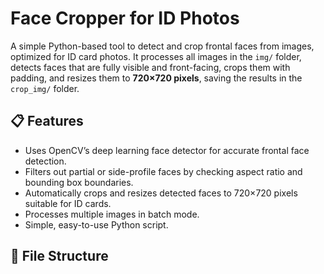 # Face Cropper for ID Photos

A simple Python-based tool to detect and crop frontal faces from images, optimized for ID card photos. It processes all images in the `img/` folder, detects faces that are fully visible and front-facing, crops them with padding, and resizes them to **720×720 pixels**, saving the results in the `crop_img/` folder.

## 📋 Features
- Uses OpenCV’s deep learning face detector for accurate frontal face detection.
- Filters out partial or side-profile faces by checking aspect ratio and bounding box boundaries.
- Automatically crops and resizes detected faces to 720×720 pixels suitable for ID cards.
- Processes multiple images in batch mode.
- Simple, easy-to-use Python script.

## 📂 File Structure
